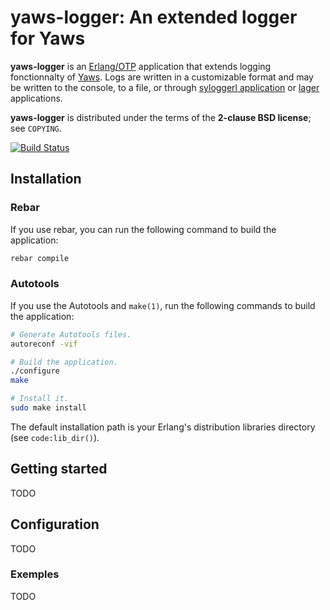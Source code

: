 # yaws-logger: An extended logger for Yaws

**yaws-logger** is an [Erlang/OTP](http://www.erlang.org/) application that
extends logging fonctionnalty of [Yaws](http://yaws.hyber.org). Logs are written
in a customizable format and may be written to the console, to a file, or
through [syloggerl application](https://github.com/yakaz/sysloggerl) or
[lager](https://github.com/basho/lager) applications.


**yaws-logger** is distributed under the terms of the **2-clause BSD license**;
see `COPYING`.


[![Build Status](https://travis-ci.org/yakaz/yaws-logger.svg?branch=master)](https://travis-ci.org/yakaz/yaws-logger)

## Installation

### Rebar

If you use rebar, you can run the following command to build the application:

```bash
rebar compile
```

### Autotools

If you use the Autotools and `make(1)`, run the following commands to build the
application:

```bash
# Generate Autotools files.
autoreconf -vif

# Build the application.
./configure
make

# Install it.
sudo make install
```

The default installation path is your Erlang's distribution libraries directory
(see `code:lib_dir()`).

## Getting started

TODO

## Configuration

TODO

### Exemples

TODO
